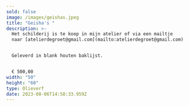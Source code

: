 ```yaml
---
sold: false
image: /images/geishas.jpeg
title: "Geisha's "
description: >-
  Het schilderij is te koop in mijn atelier of via een mailtje
  naar [atelierdegroet@gmail.com](mailto:atelierdegroet@gmail.com)


  Geleverd in blank houten baklijst.


  € ﻿500,00
width: "50"
height: "60"
type: Olieverf
date: 2023-08-06T14:58:33.959Z
---
```

